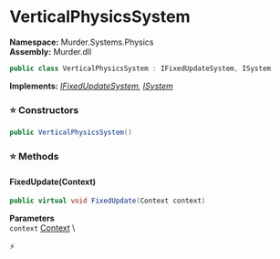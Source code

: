 # VerticalPhysicsSystem

**Namespace:** Murder.Systems.Physics \
**Assembly:** Murder.dll

```csharp
public class VerticalPhysicsSystem : IFixedUpdateSystem, ISystem
```

**Implements:** _[IFixedUpdateSystem](/Bang/Systems/IFixedUpdateSystem.html), [ISystem](/Bang/Systems/ISystem.html)_

### ⭐ Constructors
```csharp
public VerticalPhysicsSystem()
```

### ⭐ Methods
#### FixedUpdate(Context)
```csharp
public virtual void FixedUpdate(Context context)
```

**Parameters** \
`context` [Context](/Bang/Contexts/Context.html) \



⚡